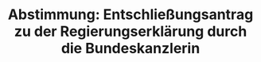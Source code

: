 ---
abstimmung:
  abstimmung: 1
  bundestagssitzung: 60
  datum: 16. Oktober 2014
  legislaturperiode: 18
categories:
- Energie
data:
- title: Abstimmungsergebnis 20141016_1-data.pdf
  url: /res/abstimmungsliste/20141016_1-data.pdf
- title: Abstimmungsergebnis 20141016_1_xls-data.csv
  url: /res/abstimmungsliste/csv/20141016_1_xls-data.csv
documents:
- local: /res/abstimmungsdaten/018-060-01/1802895.pdf
  title: Drucksache 18/02895.pdf
  url: http://dip21.bundestag.de/dip21/btd/18/028/1802895.pdf
ergebnis:
  cdu/csu:
    enthaltung: 1
    gesamt: 311
    ja: 0
    nein: 288
    nichtabgegeben: 22
    ungueltig: 0
  die.linke:
    enthaltung: 0
    gesamt: 64
    ja: 57
    nein: 0
    nichtabgegeben: 7
    ungueltig: 0
  file: 20141016_1_xls-data.csv
  gruenen:
    enthaltung: 0
    gesamt: 63
    ja: 61
    nein: 0
    nichtabgegeben: 2
    ungueltig: 0
  spd:
    enthaltung: 0
    gesamt: 193
    ja: 0
    nein: 187
    nichtabgegeben: 6
    ungueltig: 0
layout: abstimmung
links:
- title: https://www.bundestag.de/parlament/plenum/abstimmung/abstimmung?id=302
  url: https://www.bundestag.de/parlament/plenum/abstimmung/abstimmung?id=302
preview: 'Deutscher Bundestag


  60. Sitzung des Deutschen Bundestages

  am Donnerstag, 16.Oktober 2014

  Endgültiges Ergebnis der Namentlichen Abstimmung Nr. 1


  Entschließungsantrag der Abgeordneten Sylvia Kotting-Uhl, Oliver Krischer, Annalena

  Baerbock, weiterer Abgeordneter und der Fraktion BÜNDNIS 90/DIE GRÜNEN

  zu der Abgabe einer Regierungserklärung durch die Bundeskanzlerin

  zum ASEM-Gipfel am 16./17. Oktober 2014, zum Europäischen Rat am

  23./24. Oktober 2014 und zum Euro-Gipfel am 24. Oktober 2014 in Brüssel

  Drs. 18/2895


  Abgegebene Stimmen insgesamt:


  594

  37


  Nicht abgegebene Stimmen:

  Ja-Stimmen:


  118


  Nein-Stimmen:


  475


  Enthaltungen:


  1


  Ungültige:


  0


  Berlin, den 16.10.2014


  Beginn: 11:15

  Ende: 11:18

  '
tags:
- Kernenergie
- AKW
- EU
- Hinkley Point C
title: 'Abstimmung: Entschließungsantrag zu der Regierungserklärung durch die Bundeskanzlerin'
---